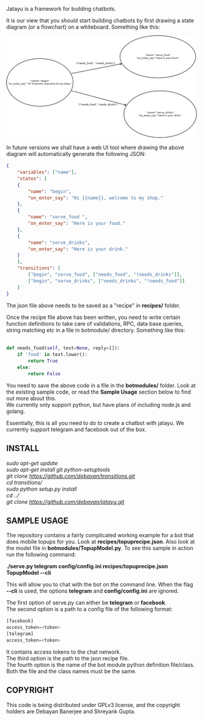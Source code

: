 Jatayu is a framework for building chatbots. 

It is our view that you should start building chatbots by first drawing a state diagram (or a flowchart) on a whiteboard. Something like this:  

![Alt text](stateexample.png?raw=true "State Diagram")  

In future versions we shall have a web UI tool where drawing the above diagram will automatically generate the following JSON:  

```json
{
	"variables": ["name"],
	"states": [
	{
		"name": "begin",
		"on_enter_say": "Hi {{name}}, welcome to my shop."
	}, 
	{
		"name": "serve_food ",
		"on_enter_say": "Here is your food."
	}, 
	{
		"name": "serve_drinks",
		"on_enter_say": "Here is your drink."
	}
	],
	"transitions": [
		["begin", "serve_food", ["needs_food", "!needs_drinks"]],
		["begin", "serve_drinks", ["needs_drinks", "!needs_food"]]
	]
}
```  

The json file above needs to be saved as a "recipe" in **recipes/** folder.

Once the recipe file above has been written, you need to write certain function definitions to take care of validations, RPC, data base queries, string matching etc in a file in botmodule/ directory. Something like this:

```python

def needs_food(self, text=None, reply=[]):
    if 'food' in text.lower():
        return True
    else:
        return False

```
You need to save the above code in a file in the **botmodules/** folder. Look at the existing sample code, or read the **Sample Usage** section below to find out more about this.  
We currently only support python, but have plans of including node.js and golang.

Essentially, this is all you need to do to create a chatbot with jatayu.  We currently support telegram and facebook out of the box.

INSTALL
-------

*sudo apt-get update*  
*sudo apt-get install git python-setuptools*  
*git clone https://github.com/debayan/transitions.git*  
*cd transitions/*  
*sudo python setup.py install*  
*cd ../*  
*git clone https://github.com/debayan/jatayu.git*  


SAMPLE USAGE
------------  

The repository contains a fairly complicated working example for a bot that does mobile topups for you.  Look at **recipes/topuprecipe.json**. Also look at the model file in **botmodules/TopupModel.py**. To see this sample in action run the following command:  

**./serve.py telegram config/config.ini recipes/topuprecipe.json TopupModel --cli**  

This will allow you to chat with the bot on the command line. When the flag **--cli** is used, the options **telegram** and **config/config.ini** are ignored.

The first option of serve.py can either be **telegram** or **facebook**.  
The second option is a path to a config file of the following format:  

```python
[facebook]
access_token=<token>
[telegram]
access_token=<token>
```
It contains access tokens to the chat network.  
The third option is the path to the json recipe file.  
The fourth option is the name of the bot module python definition file/class. Both the file and the class names must be the same.

COPYRIGHT
---------

This code is being distributed under GPLv3 license, and the copyright holders are Debayan Banerjee and Shreyank Gupta.



